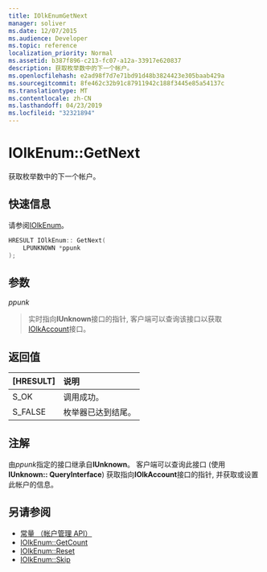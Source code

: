 ```yaml
---
title: IOlkEnumGetNext
manager: soliver
ms.date: 12/07/2015
ms.audience: Developer
ms.topic: reference
localization_priority: Normal
ms.assetid: b387f896-c213-fc07-a12a-33917e620837
description: 获取枚举数中的下一个帐户。
ms.openlocfilehash: e2ad98f7d7e71bd91d48b3824423e305baab429a
ms.sourcegitcommit: 8fe462c32b91c87911942c188f3445e85a54137c
ms.translationtype: MT
ms.contentlocale: zh-CN
ms.lasthandoff: 04/23/2019
ms.locfileid: "32321894"
---
```

# <a name="iolkenumgetnext"></a>IOlkEnum::GetNext

获取枚举数中的下一个帐户。
  
## <a name="quick-info"></a>快速信息

请参阅[IOlkEnum](iolkenum.md)。
  
```cpp
HRESULT IOlkEnum:: GetNext( 
    LPUNKNOWN *ppunk 
);

```

## <a name="parameters"></a>参数

_ppunk_
  
> 实时指向**IUnknown**接口的指针, 客户端可以查询该接口以获取[IOlkAccount](iolkaccount.md)接口。 
    
## <a name="return-values"></a>返回值

|**[HRESULT]**|**说明**|
|:-----|:-----|
|S_OK  <br/> |调用成功。  <br/> |
|S_FALSE  <br/> |枚举器已达到结尾。  <br/> |
   
## <a name="remarks"></a>注解

由*ppunk*指定的接口继承自**IUnknown**。 客户端可以查询此接口 (使用**IUnknown:: QueryInterface**) 获取指向**IOlkAccount**接口的指针, 并获取或设置此帐户的信息。 
  
## <a name="see-also"></a>另请参阅

- [常量 （帐户管理 API）](constants-account-management-api.md) 
- [IOlkEnum::GetCount](iolkenum-getcount.md)  
- [IOlkEnum::Reset](iolkenum-reset.md) 
- [IOlkEnum::Skip](iolkenum-skip.md)

